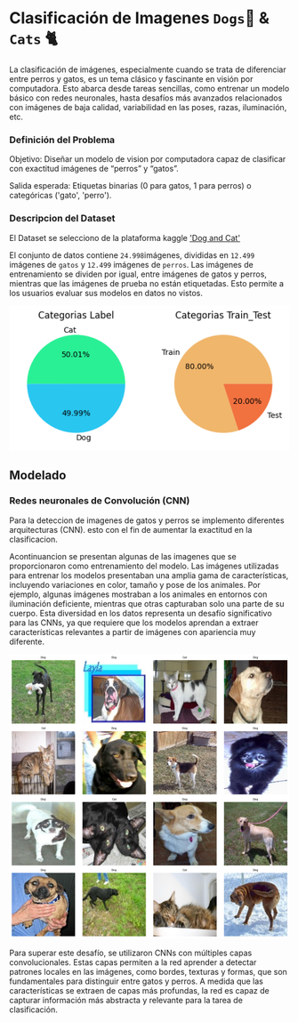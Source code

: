 # Clasificación de Imagenes `Dogs`🐶 & `Cats` 🐈

La clasificación de imágenes, especialmente cuando se trata de diferenciar entre perros y gatos, es un tema clásico y fascinante en visión por computadora. Esto abarca desde tareas sencillas, como entrenar un modelo básico con redes neuronales, hasta desafíos más avanzados relacionados con imágenes de baja calidad, variabilidad en las poses, razas, iluminación, etc.

### Definición del Problema

Objetivo: Diseñar un modelo de vision por computadora capaz de clasificar con exactitud imágenes de “perros” y “gatos”.
    
Salida esperada: Etiquetas binarias (0 para gatos, 1 para perros) o categóricas ('gato', 'perro').
    


### Descripcion del Dataset

El Dataset se selecciono de la plataforma kaggle ['Dog and Cat'](https://www.kaggle.com/datasets/bhavikjikadara/dog-and-cat-classification-dataset)

El conjunto de datos contiene `24.998`imágenes, divididas en `12.499` imágenes de `gatos` y `12.499` imágenes de `perros`. Las imágenes de entrenamiento se dividen por igual, entre imágenes de gatos y perros, mientras que las imágenes de prueba no están etiquetadas. Esto permite a los usuarios evaluar sus modelos en datos no vistos.

<img src='img/datos.png'>

## Modelado 
### Redes neuronales de Convolución (CNN)
Para la deteccion de imagenes de gatos y perros se implemento diferentes arquitecturas (CNN). esto con el fin de aumentar la exactitud en la clasificacion.

Acontinuancion se presentan algunas de las imagenes que se proporcionaron como entrenamiento del modelo. Las imágenes utilizadas para entrenar los modelos presentaban una amplia gama de características, incluyendo variaciones en color, tamaño y pose de los animales. Por ejemplo, algunas imágenes mostraban a los animales en entornos con iluminación deficiente, mientras que otras capturaban solo una parte de su cuerpo. Esta diversidad en los datos representa un desafío significativo para las CNNs, ya que requiere que los modelos aprendan a extraer características relevantes a partir de imágenes con apariencia muy diferente.

![animales](img/images.png)

Para superar este desafío, se utilizaron CNNs con múltiples capas convolucionales. Estas capas permiten a la red aprender a detectar patrones locales en las imágenes, como bordes, texturas y formas, que son fundamentales para distinguir entre gatos y perros. A medida que las características se extraen de capas más profundas, la red es capaz de capturar información más abstracta y relevante para la tarea de clasificación.

